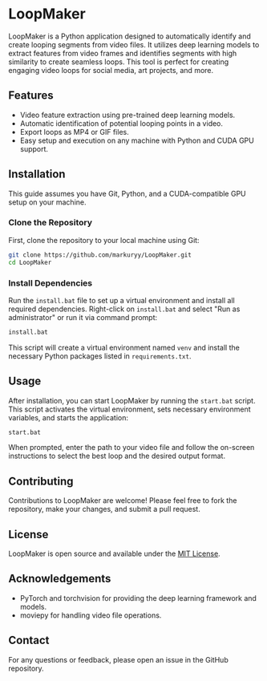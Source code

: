 # LoopMaker

LoopMaker is a Python application designed to automatically identify and create looping segments from video files. It utilizes deep learning models to extract features from video frames and identifies segments with high similarity to create seamless loops. This tool is perfect for creating engaging video loops for social media, art projects, and more.

## Features

- Video feature extraction using pre-trained deep learning models.
- Automatic identification of potential looping points in a video.
- Export loops as MP4 or GIF files.
- Easy setup and execution on any machine with Python and CUDA GPU support.

## Installation

This guide assumes you have Git, Python, and a CUDA-compatible GPU setup on your machine.

### Clone the Repository

First, clone the repository to your local machine using Git:

```bash
git clone https://github.com/markuryy/LoopMaker.git
cd LoopMaker
```

### Install Dependencies

Run the `install.bat` file to set up a virtual environment and install all required dependencies. Right-click on `install.bat` and select "Run as administrator" or run it via command prompt:

```bash
install.bat
```

This script will create a virtual environment named `venv` and install the necessary Python packages listed in `requirements.txt`.

## Usage

After installation, you can start LoopMaker by running the `start.bat` script. This script activates the virtual environment, sets necessary environment variables, and starts the application:

```bash
start.bat
```

When prompted, enter the path to your video file and follow the on-screen instructions to select the best loop and the desired output format.

## Contributing

Contributions to LoopMaker are welcome! Please feel free to fork the repository, make your changes, and submit a pull request.

## License

LoopMaker is open source and available under the [MIT License](LICENSE).

## Acknowledgements

- PyTorch and torchvision for providing the deep learning framework and models.
- moviepy for handling video file operations.

## Contact

For any questions or feedback, please open an issue in the GitHub repository.
